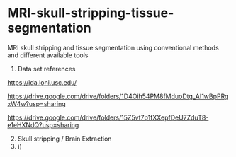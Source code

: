 # MRI-skull-stripping-tissue-segmentation
MRI skull stripping and tissue segmentation using conventional methods and different  available tools

1. Data set references

https://ida.loni.usc.edu/

https://drive.google.com/drive/folders/1D4Oih54PM8fMduoDtg_AI1wBpPRgxW4w?usp=sharing 

https://drive.google.com/drive/folders/15Z5vt7b1fXXepfDeU7ZduT8-e1eHXNdQ?usp=sharing 

2. Skull stripping / Brain Extraction
3. 
    i)
